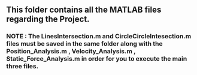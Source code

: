 ## This folder contains all the MATLAB files regarding the Project.
### NOTE : The LinesIntersection.m and CircleCircleIntesection.m files must be saved in the same folder along with the Position_Analysis.m , Velocity_Analysis.m , Static_Force_Analysis.m   in order for you to execute the main three files.

